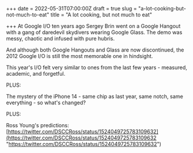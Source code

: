 +++
date = 2022-05-31T07:00:00Z
draft = true
slug = "a-lot-cooking-but-not-much-to-eat"
title = "A lot cooking, but not much to eat"

+++
At Google I/O ten years ago Sergey Brin went on a Google Hangout with a gang of daredevil skydivers wearing Google Glass. The demo was messy, chaotic and infused with pure hubris.

And although both Google Hangouts and Glass are now discontinued, the 2012 Google I/O is still the most memorable one in hindsight.

This year's I/O felt very similar to ones from the last few years - measured, academic, and forgetful.

PLUS:

The mystery of the iPhone 14 - same chip as last year, same notch, same everything - so what's changed?

PLUS:

Ross Young's predictions: [https://twitter.com/DSCCRoss/status/1524049725783109632](https://twitter.com/DSCCRoss/status/1524049725783109632 "https://twitter.com/DSCCRoss/status/1524049725783109632")
